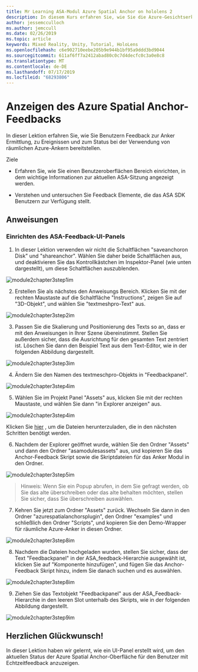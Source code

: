 ```yaml
---
title: Mr Learning ASA-Modul Azure Spatial Anchor on hololens 2
description: In diesem Kurs erfahren Sie, wie Sie die Azure-Gesichtserkennung in einer Mixed Reality-Anwendung implementieren.
author: jessemcculloch
ms.author: jemccull
ms.date: 02/26/2019
ms.topic: article
keywords: Mixed Reality, Unity, Tutorial, HoloLens
ms.openlocfilehash: c6e902710eebe205b9e944b1bf95a9ddd3bd9044
ms.sourcegitcommit: 611af6ff7a2412abad80c0c7d4decfc0c3a0e8c8
ms.translationtype: MT
ms.contentlocale: de-DE
ms.lasthandoff: 07/17/2019
ms.locfileid: "68293806"
---
```

# <a name="displaying-azure-spatial-anchor-feedback"></a>Anzeigen des Azure Spatial Anchor-Feedbacks

In dieser Lektion erfahren Sie, wie Sie Benutzern Feedback zur Anker Ermittlung, zu Ereignissen und zum Status bei der Verwendung von räumlichen Azure-Ankern bereitstellen.

Ziele

* Erfahren Sie, wie Sie einen Benutzeroberflächen Bereich einrichten, in dem wichtige Informationen zur aktuellen ASA-Sitzung angezeigt werden.

* Verstehen und untersuchen Sie Feedback Elemente, die das ASA SDK Benutzern zur Verfügung stellt.

## <a name="instructions"></a>Anweisungen

### <a name="set-up-asa-feedback-ui-panel"></a>Einrichten des ASA-Feedback-UI-Panels

1. In dieser Lektion verwenden wir nicht die Schaltflächen "saveanchoron Disk" und "shareanchor". Wählen Sie daher beide Schaltflächen aus, und deaktivieren Sie das Kontrollkästchen im Inspektor-Panel (wie unten dargestellt), um diese Schaltflächen auszublenden.
   

![module2chapter3step1im](images/module2chapter3step1im.PNG)

2. Erstellen Sie als nächstes den Anweisungs Bereich. Klicken Sie mit der rechten Maustaste auf die Schaltfläche "Instructions", zeigen Sie auf "3D-Objekt", und wählen Sie "textmeshpro-Text" aus.

![module2chapter3step2im](images/module2chapter3step2im.PNG)

3. Passen Sie die Skalierung und Positionierung des Texts so an, dass er mit den Anweisungen in Ihrer Szene übereinstimmt. Stellen Sie außerdem sicher, dass die Ausrichtung für den gesamten Text zentriert ist. Löschen Sie dann den Beispiel Text aus dem Text-Editor, wie in der folgenden Abbildung dargestellt.

![module2chapter3step3im](images/module2chapter3step3im.PNG)

4. Ändern Sie den Namen des textmeschpro-Objekts in "Feedbackpanel".
   

![module2chapter3step4im](images/module2chapter3step4im.PNG)

5. Wählen Sie im Projekt Panel "Assets" aus, klicken Sie mit der rechten Maustaste, und wählen Sie dann "in Explorer anzeigen" aus.
   

![module2chapter3step4im](images/module2chapter3step5im.PNG)

Klicken Sie [hier](https://onedrive.live.com/?authkey=%21ABXEC8PvyQu8Qd8&id=5B7335C4342BCB0E%21395636&cid=5B7335C4342BCB0E) , um die Dateien herunterzuladen, die in den nächsten Schritten benötigt werden.

6. Nachdem der Explorer geöffnet wurde, wählen Sie den Ordner "Assets" und dann den Ordner "asamodulesassets" aus, und kopieren Sie das Anchor-Feedback Skript sowie die Skriptdateien für das Anker Modul in den Ordner. 

![module2chapter3step5im](images/module2chapter3step6im.PNG)

> Hinweis: Wenn Sie ein Popup abrufen, in dem Sie gefragt werden, ob Sie das alte überschreiben oder das alte behalten möchten, stellen Sie sicher, dass Sie überschreiben auswählen.

7. Kehren Sie jetzt zum Ordner "Assets" zurück. Wechseln Sie dann in den Ordner "azurespatialanchorsplugin", den Ordner "examples" und schließlich den Ordner "Scripts", und kopieren Sie den Demo-Wrapper für räumliche Azure-Anker in diesen Ordner. 

![module2chapter3step8im](images/module2chapter3step7im.PNG)

8. Nachdem die Dateien hochgeladen wurden, stellen Sie sicher, dass der Text "Feedbackpanel" in der ASA_feedback-Hierarchie ausgewählt ist, klicken Sie auf "Komponente hinzufügen", und fügen Sie das Anchor-Feedback Skript hinzu, indem Sie danach suchen und es auswählen. 

![module2chapter3step8im](images/module2chapter3step8im.PNG)

9. Ziehen Sie das Textobjekt "Feedbackpanel" aus der ASA_Feedback-Hierarchie in den leeren Slot unterhalb des Skripts, wie in der folgenden Abbildung dargestellt. 

![module2chapter3step9im](images/module2chapter3step9im.PNG)

## <a name="congratulations"></a>Herzlichen Glückwunsch!

In dieser Lektion haben wir gelernt, wie ein UI-Panel erstellt wird, um den aktuellen Status der Azure Spatial Anchor-Oberfläche für den Benutzer mit Echtzeitfeedback anzuzeigen.


